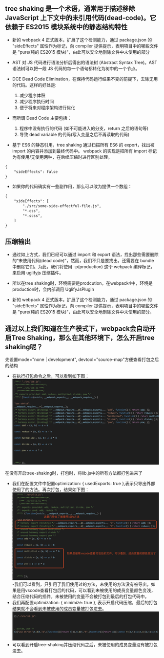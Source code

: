 ## tree shaking 是一个术语，通常用于描述移除 JavaScript 上下文中的未引用代码(dead-code)。它依赖于 ES2015 模块系统中的静态结构特性

- 新的 webpack 4 正式版本，扩展了这个检测能力，通过 package.json 的 "sideEffects" 属性作为标记，向 compiler 提供提示，表明项目中的哪些文件是 "pure(纯的 ES2015 模块)"，由此可以安全地删除文件中未使用的部分

- AST 对 JS 代码进行语法分析后得出的语法树 (Abstract Syntax Tree)。AST语法树可以把一段 JS 代码的每一个语句都转化为树中的一个节点。

- DCE Dead Code Elimination，在保持代码运行结果不变的前提下，去除无用的代码。这样的好处是:
   
   1. 减少程序体积
   2. 减少程序执行时间
   3. 便于将来对程序架构进行优化

- 而所谓 Dead Code 主要包括：
   
   1. 程序中没有执行的代码 (如不可能进入的分支，return 之后的语句等)
   2. 导致 dead variable 的代码(写入变量之后不再读取的代码)

- 基于 ES6 的静态引用，tree shaking 通过扫描所有 ES6 的 export，找出被 import 的内容并添加到最终代码中。 webpack 的实现是把所有 import 标记为有使用/无使用两种，在后续压缩时进行区别处理。

```
{
    "sideEffects": false
}
```

- 如果你的代码确实有一些副作用，那么可以改为提供一个数组：
```
{
    "sideEffects": [
        "./src/some-side-effectful-file.js",
        "*.css",
        "*.scss",
    ]
}
```

## 压缩输出
- 通过如上方式，我们已经可以通过 import 和 export 语法，找出那些需要删除的“未使用代码(dead code)”，然而，我们不只是要找出，还需要在 bundle 中删除它们。为此，我们将使用 -p(production) 这个 webpack 编译标记，来启用 uglifyjs 压缩插件。

- 所以在tree shaking时，环境需要是prodcution，在webpack4中，环境是production时，会内部调用 UglifyJsPlugin

- 新的 webpack 4 正式版本，扩展了这个检测能力，通过 package.json 的 "sideEffects" 属性作为标记，向 compiler 提供提示，表明项目中的哪些文件是 "pure(纯的 ES2015 模块)"，由此可以安全地删除文件中未使用的部分。


## 通过以上我们知道在生产模式下，webpack会自动开启Tree Shaking，那么在其他环境下，怎么开启tree shaking呢？
先设置mode="none | development", devtool="source-map"方便查看打包之后的结构
- 在执行打包命令之后，可以看到如下图：
![未开启Tree-shaking打包结果](./images/none-Tree-shaking-mode.png)

在没有开启tree-shaking时，打包时，将lib.js中的所有方法都打包进来了

- 我们在配置文件中配置optimization: { usedExports: true },表示只导出外部使用了的方法。再次打包，结果如下图：
![开启了Tree-shaking打包结果](./images/used-tree-shaking-mode.png)
-我们可以看到，只引用了我们使用过的方法，未使用的方法没有被导出，如果是用vscode查看打包后的代码，可以看到未被使用的成员变量颜色变浅，结合压缩代码的插件，未被使用的变量不会被打包到最后的打包代码中。
- 我们再配置optimization: { minimize: true }, 表示开启代码压缩，最后的打包结果就不会看到未被使用的成员变量被打包进去。
![开启了Tree-shaking并压缩代码](./images/used-tree-shaking-minimizer.png)
- 可以看到开启tree-shaking并压缩代码之后，未被使用的成员变量没有被打包进去。

